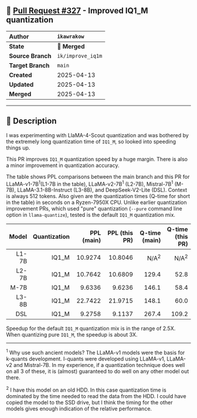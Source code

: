 ## 🔀 [Pull Request #327](https://github.com/ikawrakow/ik_llama.cpp/pull/327) - Improved IQ1_M quantization

| **Author** | `ikawrakow` |
| :--- | :--- |
| **State** | 🔀 **Merged** |
| **Source Branch** | `ik/improve_iq1m` |
| **Target Branch** | `main` |
| **Created** | 2025-04-13 |
| **Updated** | 2025-04-13 |
| **Merged** | 2025-04-13 |

---

## 📄 Description

I was experimenting with LlaMA-4-Scout quantization and was bothered by the extremely long quantization time of `IQ1_M`, so looked into speeding things up.

This PR improves `IQ1_M` quantization speed by a huge margin. There is also a minor improvement in quantization accuracy. 

The table shows PPL comparisons between the main branch and this PR for LLaMA-v1-7B<sup>1</sup>(L1-7B in the table), LLaMA-v2-7B<sup>1</sup> (L2-7B), Mistral-7B<sup>1</sup> (M-7B), LLaMA-3.1-8B-Instruct (L3-8B), and DeepSeek-V2-Lite (DSL). Context is always 512 tokens. Also given are the quantization times (Q-time for short in the table) in seconds on a Ryzen-7950X CPU. Unlike earlier quantization improvement PRs, which used "pure" quantization (`--pure` command line option in `llama-quantize`), tested is the default `IQ1_M` quantization mix. 

| Model |  Quantization |  PPL (main) |  PPL (this PR) | Q-time (main) | Q-time (this PR) |
| ---: | ---: | ---: | ---: | ---: | ---: |
| L1-7B | IQ1_M | 10.9274 | 10.8046 | N/A<sup>2</sup> | N/A<sup>2</sup> |
| L2-7B | IQ1_M | 10.7642 | 10.6809 | 129.4 | 52.8 |
|M-7B | IQ1_M | 9.6336 | 9.6236 | 146.1 | 58.4 |
| L3-8B | IQ1_M | 22.7422 | 21.9715 | 148.1 | 60.0 |
| DSL | IQ1_M | 9.2758 | 9.1137 | 267.4 | 109.2 |

Speedup for the default `IQ1_M` quantization mix is in the range of 2.5X. When quantizing pure `IQ1_M`, the speedup is about 3X.

___
<sup>1</sup> Why use such ancient models? The LLaMA-v1 models were the basis for k-quants development. I-quants were developed using LLaMA-v1, LLaMA-v2 and Mistral-7B. In my experience, if a quantization technique does well on all 3 of these, it is (almost) guaranteed to do well on any other model out there. 

<sup>2</sup> I have this model on an old HDD. In this case quantization time is dominated by the time needed to read the data from the HDD. I could have copied the model to the SSD drive, but I think the timing for the other models gives enough indication of the relative performance.